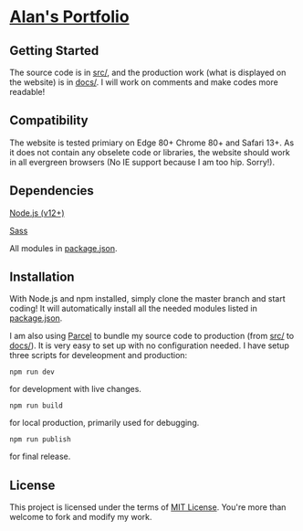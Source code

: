 # [Alan's Portfolio](https://alanjyu.com)

## Getting Started

The source code is in [src/](https://github.com/alanjyu/alanjyu.com/tree/master/src), and the production work (what is displayed on the website) is in [docs/](https://github.com/alanjyu/alanjyu.com/tree/master/docs). I will work on comments and make codes more readable!

## Compatibility

The website is tested primiary on Edge 80+ Chrome 80+ and Safari 13+. As it does not contain any obselete code or libraries, the website should work in all evergreen browsers (No IE support because I am too hip. Sorry!).

## Dependencies

[Node.js (v12+)](https://nodejs.org/en/)

[Sass](https://www.npmjs.com/package/sass)

All modules in [package.json](https://github.com/alanjyu/alanjyu.com/blob/master/package.json).

## Installation

With Node.js and npm installed, simply clone the master branch and start coding! It will automatically install all the needed modules listed in [package.json](https://github.com/alanjyu/alanjyu.com/blob/master/package.json).

I am also using [Parcel](https://parceljs.org/) to bundle my source code to production (from [src/](https://github.com/alanjyu/alanjyu.com/tree/master/src) to [docs/](https://github.com/alanjyu/alanjyu.com/tree/master/docs)). It is very easy to set up with no configuration needed. I have setup three scripts for develeopment and production:

`npm run dev`

for development with live changes.

`npm run build`

for local production, primarily used for debugging.

`npm run publish`

for final release.

## License

This project is licensed under the terms of [MIT License](https://github.com/alanjyu/alanjyu.com/blob/master/LICENSE). You're more than welcome to fork and modify my work.
